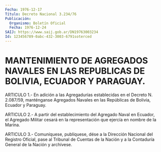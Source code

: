 ```yaml
---
Fecha: 1976-12-17
Título: Decreto Nacional 3.234/76
Publicación:
  Organismo: Boletín Oficial
  Fecha: 1976-12-24
SAIJ: https://www.saij.gob.ar/DN19763003234
Id: 123456789-0abc-432-3003-6791soterced
---
```

# MANTENIMIENTO DE AGREGADOS NAVALES EN LAS REPUBLICAS DE BOLIVIA, ECUADOR Y PARAGUAY.

<a id="1"></a>
ARTICULO  1.- En adición a las Agregadurías establecidas en el Decreto  N.  2.087/59,    manténganse   Agregados  Navales  en  las Repúblicas de Bolivia, Ecuador y Paraguay.

<a id="2"></a>
ARTICULO 2.- A partir del establecimiento del Agregado Naval en Ecuador,  el  Agregado  Militar  cesará  en  la  representación que ejercía en nombre de la Marina.

<a id="3"></a>
ARTICULO  3.-  Comuníquese,  publíquese,  dése  a la Dirección Nacional  del Registro Oficial, pase al Tribunal de Cuentas  de  la Nación  y a  la  Contaduría  General  de  la  Nación  y  archívese.